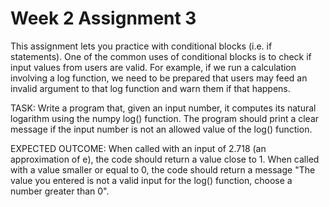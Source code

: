 # Week 2 Assignment 3

This assignment lets you practice with conditional blocks (i.e. if statements). One of the common uses of conditional blocks is to check if input values from users are valid. For example, if we run a calculation involving a log function, we need to be prepared that users may feed an invalid argument to that log function and warn them if that happens.

TASK: Write a program that, given an input number, it computes its natural logarithm using the numpy log() function. The program should print a clear message if the input number is not an allowed value of the log() function. 

EXPECTED OUTCOME: When called with an input of 2.718 (an approximation of e), the code should return a value close to 1. When called with a value smaller or equal to 0, the code should return a message "The value you entered is not a valid input for the log() function, choose a number greater than 0".
